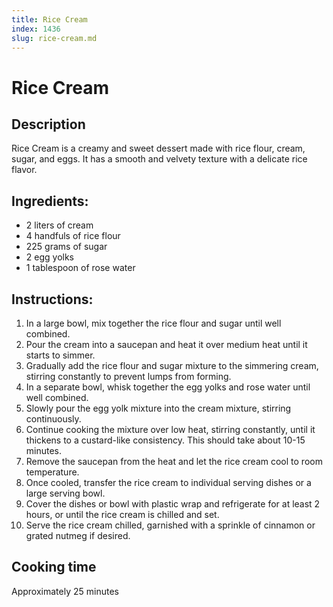 ```yaml
---
title: Rice Cream
index: 1436
slug: rice-cream.md
---
```


# Rice Cream

## Description
Rice Cream is a creamy and sweet dessert made with rice flour, cream, sugar, and eggs. It has a smooth and velvety texture with a delicate rice flavor.

## Ingredients:
- 2 liters of cream
- 4 handfuls of rice flour
- 225 grams of sugar
- 2 egg yolks
- 1 tablespoon of rose water

## Instructions:
1. In a large bowl, mix together the rice flour and sugar until well combined.
2. Pour the cream into a saucepan and heat it over medium heat until it starts to simmer.
3. Gradually add the rice flour and sugar mixture to the simmering cream, stirring constantly to prevent lumps from forming.
4. In a separate bowl, whisk together the egg yolks and rose water until well combined.
5. Slowly pour the egg yolk mixture into the cream mixture, stirring continuously.
6. Continue cooking the mixture over low heat, stirring constantly, until it thickens to a custard-like consistency. This should take about 10-15 minutes.
7. Remove the saucepan from the heat and let the rice cream cool to room temperature.
8. Once cooled, transfer the rice cream to individual serving dishes or a large serving bowl.
9. Cover the dishes or bowl with plastic wrap and refrigerate for at least 2 hours, or until the rice cream is chilled and set.
10. Serve the rice cream chilled, garnished with a sprinkle of cinnamon or grated nutmeg if desired.

## Cooking time
Approximately 25 minutes